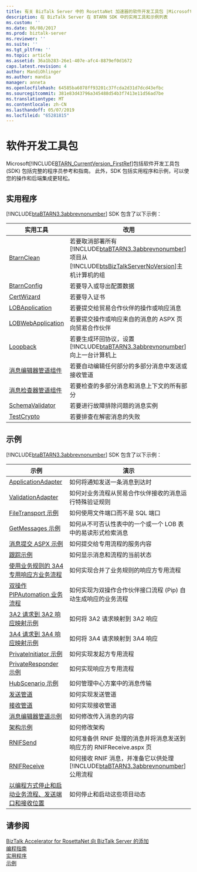```yaml
---
title: 有关 BizTalk Server 中的 RosettaNet 加速器的软件开发工具包 |Microsoft Docs
description: 在 BizTalk Server 在 BTARN SDK 中的实用工具和示例列表
ms.custom: ''
ms.date: 06/08/2017
ms.prod: biztalk-server
ms.reviewer: ''
ms.suite: ''
ms.tgt_pltfrm: ''
ms.topic: article
ms.assetid: 36a1b283-26e1-407e-afc4-8879ef0d1672
caps.latest.revision: 4
author: MandiOhlinger
ms.author: mandia
manager: anneta
ms.openlocfilehash: 64585ba6078ff93201c37fcda2d31d7dcd43efbc
ms.sourcegitcommit: 381e83d43796a345488d54b3f7413e11d56ad7be
ms.translationtype: MT
ms.contentlocale: zh-CN
ms.lasthandoff: 05/07/2019
ms.locfileid: "65281815"
---
```

# <a name="software-development-kit"></a>软件开发工具包
Microsoft[!INCLUDE[BTARN_CurrentVersion_FirstRef](../../includes/btarn-currentversion-firstref-md.md)]包括软件开发工具包 (SDK) 包括完整的程序员参考和指南。 此外，SDK 包括实用程序和示例，可以使您的操作和后端集成更轻松。  

## <a name="utilities"></a>实用程序  
 [!INCLUDE[btaBTARN3.3abbrevnonumber](../../includes/btabtarn3-3abbrevnonumber-md.md)] SDK 包含了以下示例：  


|                                                                实用工具                                                                 |                                                                                                                    改用                                                                                                                    |
|----------------------------------------------------------------------------------------------------------------------------------------|-------------------------------------------------------------------------------------------------------------------------------------------------------------------------------------------------------------------------------------------|
|                           [BtarnClean](../../adapters-and-accelerators/accelerator-rosettanet/btarnclean.md)                           | 若要取消部署所有[!INCLUDE[btaBTARN3.3abbrevnonumber](../../includes/btabtarn3-3abbrevnonumber-md.md)]项目从[!INCLUDE[btsBizTalkServerNoVersion](../../includes/btsbiztalkservernoversion-md.md)]主机计算机的组 |
|                          [BtarnConfig](../../adapters-and-accelerators/accelerator-rosettanet/btarnconfig.md)                          |                                                                                                  若要导入或导出配置数据                                                                                                   |
|                           [CertWizard](../../adapters-and-accelerators/accelerator-rosettanet/certwizard.md)                           |                                                                                                          若要导入证书                                                                                                          |
|                       [LOBApplication](../../adapters-and-accelerators/accelerator-rosettanet/lobapplication.md)                       |                                                                                       若要提交给贸易合作伙伴的操作或响应消息                                                                                        |
|                    [LOBWebApplication](../../adapters-and-accelerators/accelerator-rosettanet/lobwebapplication.md)                    |                                                                              若要提交操作或响应来自的消息的 ASPX 页向贸易合作伙伴                                                                               |
|                             [Loopback](../../adapters-and-accelerators/accelerator-rosettanet/loopback.md)                             |                                          若要生成环回协议，设置[!INCLUDE[btaBTARN3.3abbrevnonumber](../../includes/btabtarn3-3abbrevnonumber-md.md)]向上一台计算机上                                          |
|    [消息编辑器管道组件](../../adapters-and-accelerators/accelerator-rosettanet/message-editor-pipeline-component.md)    |                                                                          若要自动编辑任何部分的多部分消息中发送或接收管道                                                                          |
| [消息检查器管道组件](../../adapters-and-accelerators/accelerator-rosettanet/message-inspector-pipeline-component.md) |                                                                                 若要检查的多部分消息和消息上下文的所有部分                                                                                  |
|                      [SchemaValidator](../../adapters-and-accelerators/accelerator-rosettanet/schemavalidator.md)                      |                                                                                             若要进行故障排除问题的消息实例                                                                                              |
|                           [TestCrypto](../../adapters-and-accelerators/accelerator-rosettanet/testcrypto.md)                           |                                                                                              若要排查在解密消息的失败                                                                                              |

## <a name="samples"></a>示例  
 [!INCLUDE[btaBTARN3.3abbrevnonumber](../../includes/btabtarn3-3abbrevnonumber-md.md)] SDK 包含了以下示例：  


|                                                                                                            示例                                                                                                            |                                                                               演示                                                                                |
|------------------------------------------------------------------------------------------------------------------------------------------------------------------------------------------------------------------------------|---------------------------------------------------------------------------------------------------------------------------------------------------------------------------|
|                                                              [ApplicationAdapter](../../adapters-and-accelerators/accelerator-rosettanet/applicationadapter.md)                                                              |                                                           如何将通知发送一条消息到达时                                                            |
|                                                               [ValidationAdapter](../../adapters-and-accelerators/accelerator-rosettanet/validationadapter.md)                                                               |                                  如何对业务流程从贸易合作伙伴接收的消息运行特殊验证规则                                  |
|                                                            [FileTransport 示例](../../adapters-and-accelerators/accelerator-rosettanet/filetransport-sample.md)                                                            |                                                                如何使用文件端口而不是 SQL 端口                                                                |
|                                                              [GetMessages 示例](../../adapters-and-accelerators/accelerator-rosettanet/getmessages-sample.md)                                                              |                                如何从不可否认性表中的一个或一个 LOB 表中的易读形式检索消息                                |
|                                                  [消息提交 ASPX 示例](../../adapters-and-accelerators/accelerator-rosettanet/message-submission-aspx-sample.md)                                                  |                                                            如何提交给专用流程的服务内容                                                             |
|                                                                 [跟踪示例](../../adapters-and-accelerators/accelerator-rosettanet/tracking-sample.md)                                                                 |                                                        如何显示消息和流程的当前状态                                                        |
|                       [使用业务规则的 3A4 专用响应方业务流程](../../adapters-and-accelerators/accelerator-rosettanet/3a4-private-responder-orchestration-using-a-business-rule.md)                       |                                                如何实现合并了业务规则的响应方专用流程                                                 |
|                                       [双操作 PIPAutomation 业务流程](../../adapters-and-accelerators/accelerator-rosettanet/double-action-pipautomation-orchestration.md)                                       |                        如何实现为双操作合作伙伴接口流程 (Pip) 自动生成响应的业务流程                         |
|                                          [3A2 请求到 3A2 响应映射示例](../../adapters-and-accelerators/accelerator-rosettanet/3a2-request-to-3a2-response-map-sample.md)                                          |                                                                如何将 3A2 请求映射到 3A2 响应                                                                 |
|                                          [3A4 请求到 3A4 响应映射示例](../../adapters-and-accelerators/accelerator-rosettanet/3a4-request-to-3a4-response-map-sample.md)                                          |                                                                如何将 3A4 请求映射到 3A4 响应                                                                 |
|                                                         [PrivateInitiator 示例](../../adapters-and-accelerators/accelerator-rosettanet/privateinitiator-sample.md)                                                         |                                                              如何实现发起方专用流程                                                               |
|                                                         [PrivateResponder 示例](../../adapters-and-accelerators/accelerator-rosettanet/privateresponder-sample.md)                                                         |                                                              如何实现响应方专用流程                                                               |
|                                                              [HubScenario 示例](../../adapters-and-accelerators/accelerator-rosettanet/hubscenario-sample.md)                                                              |                                                           如何管理中心方案中的消息传输                                                            |
|                                                                   [发送管道](../../adapters-and-accelerators/accelerator-rosettanet/send-pipeline.md)                                                                   |                                                                     如何实现发送管道                                                                      |
|                                                                [接收管道](../../adapters-and-accelerators/accelerator-rosettanet/receive-pipeline.md)                                                                |                                                                    如何实现接收管道                                                                    |
|                                                  [消息编辑器管道示例](../../adapters-and-accelerators/accelerator-rosettanet/message-editor-pipeline-sample.md)                                                  |                                                             如何修改传入消息的内容                                                             |
|                                                                  [架构示例](../../adapters-and-accelerators/accelerator-rosettanet/schema-samples.md)                                                                  |                                                                           如何修改架构                                                                           |
|                                                                        [RNIFSend](../../adapters-and-accelerators/accelerator-rosettanet/rnifsend.md)                                                                        |                             如何准备供 RNIF 处理的消息并将消息发送到响应方的 RNIFReceive.aspx 页                              |
|                                                                     [RNIFReceive](../../adapters-and-accelerators/accelerator-rosettanet/rnifreceive.md)                                                                     | 如何接收 RNIF 消息，并准备它以供处理[!INCLUDE[btaBTARN3.3abbrevnonumber](../../includes/btabtarn3-3abbrevnonumber-md.md)]公用流程 |
| [以编程方式停止和启动业务流程、发送端口和接收位置](../../adapters-and-accelerators/accelerator-rosettanet/code-to-stop-and-start-orchestrations-send-ports-and-receive-locations.md) |                                                             如何停止和启动这些项目动态                                                             |

## <a name="see-also"></a>请参阅  
 [BizTalk Accelerator for RosettaNet 向 BizTalk Server 的添加](../../adapters-and-accelerators/accelerator-rosettanet/what-biztalk-accelerator-for-rosettanet-adds-to-biztalk-server.md)   
 [编程指南](../../adapters-and-accelerators/accelerator-rosettanet/programming-guide2.md)   
 [实用程序](../../adapters-and-accelerators/accelerator-rosettanet/utilities1.md)   
 [示例](../../adapters-and-accelerators/accelerator-rosettanet/samples3.md)